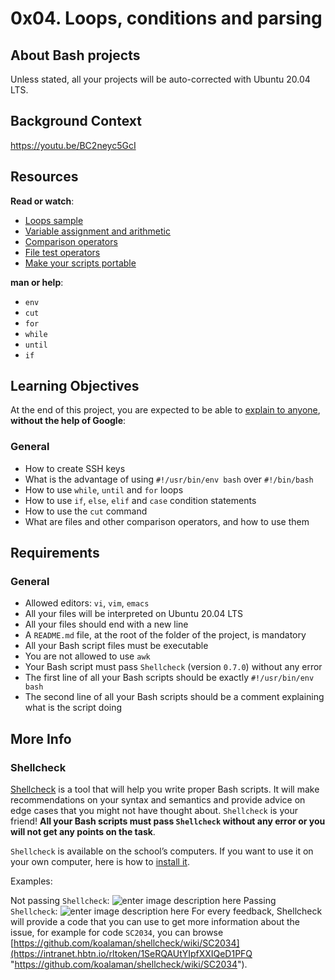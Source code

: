 
# 0x04. Loops, conditions and parsing
## About  Bash  projects

Unless stated, all your projects will be auto-corrected with Ubuntu 20.04 LTS.

## Background Context

https://youtu.be/BC2neyc5GcI
## Resources

**Read or watch**:

 - [Loops sample](https://intranet.hbtn.io/rltoken/XnVjFM8a1W4RfRu4TCPY-g)
-   [Variable assignment and arithmetic](https://intranet.hbtn.io/rltoken/IM0Gv6VPzwAmqzlJxETZkw "Variable assignment and arithmetic")
-   [Comparison operators](https://intranet.hbtn.io/rltoken/K3E6xI9-goDM-93vsjCpPA "Comparison operators")
-   [File test operators](https://intranet.hbtn.io/rltoken/0OZLLDT28KrRZdid-l6hwg "File test operators")
-   [Make your scripts portable](https://intranet.hbtn.io/rltoken/Dyrnap2UC-LrzrmCOJRx8A "Make your scripts portable")

**man or help**:

-   `env`
-   `cut`
-   `for`
-   `while`
-   `until`
-   `if`

## Learning Objectives

At the end of this project, you are expected to be able to  [explain to anyone](https://intranet.hbtn.io/rltoken/AVktLDpuzzD92vXnfuqeWg "explain to anyone"),  **without the help of Google**:

### General

-   How to create SSH keys
-   What is the advantage of using  `#!/usr/bin/env bash`  over  `#!/bin/bash`
-   How to use  `while`,  `until`  and  `for`  loops
-   How to use  `if`,  `else`,  `elif`  and  `case`  condition statements
-   How to use the  `cut`  command
-   What are files and other comparison operators, and how to use them

## Requirements

### General

-   Allowed editors:  `vi`,  `vim`,  `emacs`
-   All your files will be interpreted on Ubuntu 20.04 LTS
-   All your files should end with a new line
-   A  `README.md`  file, at the root of the folder of the project, is mandatory
-   All your Bash script files must be executable
-   You are not allowed to use  `awk`
-   Your Bash script must pass  `Shellcheck`  (version  `0.7.0`) without any error
-   The first line of all your Bash scripts should be exactly  `#!/usr/bin/env bash`
-   The second line of all your Bash scripts should be a comment explaining what is the script doing

## More Info

### Shellcheck

[Shellcheck](https://intranet.hbtn.io/rltoken/E7Pr2zeM3cdY5-C0HKwtbw "Shellcheck")  is a tool that will help you write proper Bash scripts. It will make recommendations on your syntax and semantics and provide advice on edge cases that you might not have thought about.  `Shellcheck`  is your friend!  **All your Bash scripts must pass  `Shellcheck`  without any error or you will not get any points on the task**.

`Shellcheck`  is available on the school’s computers. If you want to use it on your own computer, here is how to  [install it](https://intranet.hbtn.io/rltoken/SOX0HZTMgzHbcxrvU1X4hw "install it").

Examples:

Not passing  `Shellcheck`:
![enter image description here](https://s3.amazonaws.com/intranet-projects-files/holbertonschool-sysadmin_devops/251/Vxotqyj.png)
Passing `Shellcheck`:
![enter image description here](https://s3.amazonaws.com/intranet-projects-files/holbertonschool-sysadmin_devops/251/ubHWxDU.png)
For every feedback, Shellcheck will provide a code that you can use to get more information about the issue, for example for code `SC2034`, you can browse [https://github.com/koalaman/shellcheck/wiki/SC2034](https://intranet.hbtn.io/rltoken/1SeRQAUtYIpfXXIQeD1PFQ "https://github.com/koalaman/shellcheck/wiki/SC2034").
